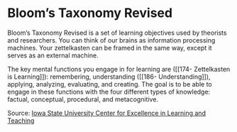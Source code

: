 # Bloom’s Taxonomy Revised
Bloom’s Taxonomy Revised is a set of learning objectives used by theorists and researchers. You can think of our brains as information processing machines. Your zettelkasten can be framed in the same way, except it serves as an external machine.

The key mental functions you engage in for learning are ([[174- Zettelkasten is Learning]]): remembering, understanding ([[186- Understanding]]), applying, analyzing, evaluating, and creating. The goal is to be able to engage in these functions with the four different types of knowledge: factual, conceptual, procedural, and metacognitive.

Source: [Iowa State University Center for Excellence in Learning and Teaching](https://www.celt.iastate.edu/teaching/effective-teaching-practices/revised-blooms-taxonomy/)